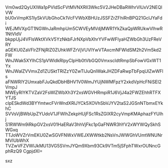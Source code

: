 Vm0wd2QyUXlWa1pPVldScFVtMVNXRll3Wkc5V2JHeDBaRWhrVlUxV2NEQlVW
bU0xVmpKS1IySkVUbGhoCk1VcFVWbXBHUzJSSFZrZFhiRnBPQ21GclJYaFdi
WEJMVXpGT1NGWnJaRmhpUm5CWVEyMVdjMWR1YkZkaQpWRUkwVlhwR1NtVldV
bkppUjJ4VFlsWktXVkV5YzNkbFJrNXpVbXhrYVFwWFIyaHZWbGh3UzFReVRY
aGEKU0ZaVFlrZFNjRlZ0ZUhkWFZrVjVUVlYwVTAxcmNFWldSM2h2Vm5kd2FW
WnJWak5XYlhCS1pVWldkRlpyClpHb0tVbGQ0VmxscldtRmpSbFowVGxWT1Yx
WnJWalZVVmxZd1ZUSktTRlZzY0ZwTlJuQnlWakJHZDFaRwpTbFpqUlZwWFls
aFNWRlY2UmxabFJuQkdDbHBHV1V0WmJYUjNWMFpzY2xkdVpHcFNiSEI2VmpJ
MWEyRlYKTVZaV2FsWlZWbXh3Y2xsWGVHRmpiR1J6VjJ4a2FWZEhhRTFXYTJS
clpESkdWd3BYYmtwcFVrWndXRlJYCk5XOVhSbVJYV2taS2JGSnNTbmxEYkhC
SVVsVjBWbUpZYUdoV1JFWlhZekpHUjFSc1RsZGlXR2cyVmpKMAphazFYUlhj
S1RWWm9iRkpGV2xsV01HaERaV3hhVjFkc1pGaFNWR3hYV2xWYWQySkhSWGxq
TTJoWVZrVmEKU0ZwSGVFNWxVWEJXWWtkb2NsVnJWWGhVUmtWNUNrMVlUbWhX
TVZwVFZVWlJkMU13VG5SVmJYQm9Xbm93Ck9VTm5jSFphTWxrOUNncGphRzQ9
CgpjdXI=

sxz